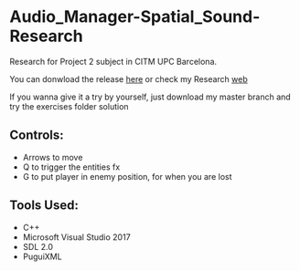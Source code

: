 # Audio_Manager-Spatial_Sound-Research
Research for Project 2 subject in CITM UPC Barcelona.

You can donwload the release <a href="https://github.com/Megaoski/Audio_Manager-Spatial_Sound-Research/releases/tag/1.0/">here</a>
or check my Research <a href="https://megaoski.github.io/Audio_Manager-Spatial_Sound-Research/">web</a>

If you wanna give it a try by yourself, just download my master branch and try the exercises folder solution

## Controls:

* Arrows to move
* Q to trigger the entities fx
* G to put player in enemy position, for when you are lost

## Tools Used:

* C++
* Microsoft Visual Studio 2017
* SDL 2.0
* PuguiXML

